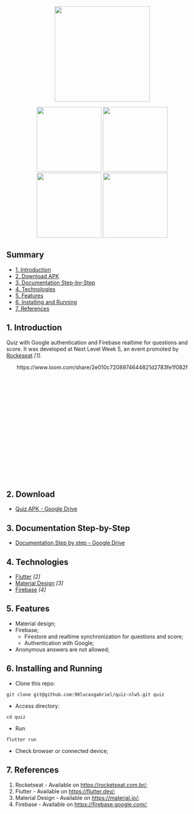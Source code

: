 <div align="center">

<img src="https://user-images.githubusercontent.com/9625765/117085933-8dd4ed80-ad21-11eb-8e80-4011449b33e1.png" width="250px" />
  
<img src="https://user-images.githubusercontent.com/9625765/116822605-1010b680-ab56-11eb-9e7e-e245ec40286a.png" width="170px" /> <img src="https://user-images.githubusercontent.com/9625765/116822618-24ed4a00-ab56-11eb-9f92-044ab6b9345c.png" width="170px" /> <img src="https://user-images.githubusercontent.com/9625765/116822629-333b6600-ab56-11eb-9157-bd6b944a1ac2.png" width="170px" /> <img src="https://user-images.githubusercontent.com/9625765/116822637-3df5fb00-ab56-11eb-82a9-746f85306dd9.png" width="170px" /> 
  
</div>

## Summary
  - [1. Introduction](#1-introduction)
  - [2. Download APK](#2-download-apk)
  - [3. Documentation Step-by-Step](#3-documentation-step-by-step)
  - [4. Technologies](#4-technologies)
  - [5. Features](#5-features)
  - [6. Installing and Running](#6-installing-and-running)
  - [7. References](#7-references)

## 1. Introduction
Quiz with Google authentication and Firebase realtime for questions and score. It was developed at Next Level Week 5, an event promoted by [Rockeseat](https://rocketseat.com.br/) _[1]_. 
<div align="center" style="height: 300px; overflow: hidden">
  https://www.loom.com/share/2e010c7208974644821d2783fe1f082f
  
</div>

## 2. Download
- [Quiz APK - Google Drive](https://drive.google.com/file/d/1Ni4J0IacYYcwHtCxI78EH8JCdihhR4Sk/)

## 3. Documentation Step-by-Step
- [Documentation Step by step - Google Drive](https://docs.google.com/document/d/1Ttgjbk-vfKiED16oFr7kuHI49H_pHp7hZeVqiCYuuss/)

## 4. Technologies
- [Flutter](https://flutter.dev/) _[2]_
- [Material Design](https://material.io/) _[3]_
- [Firebase](https://firebase.google.com/) _[4]_

## 5. Features
- Material design;
- Firebase;
  - Firestore and realtime synchronization for questions and score;
  - Authentication with Google; 
- Anonymous answers are not allowed;

## 6. Installing and Running
- Clone this repo:
```
git clone git@github.com:90lucasgabriel/quiz-nlw5.git quiz
```

- Access directory:
```
cd quiz
```

- Run
```
flutter run
```

- Check browser or connected device;


## 7. References
1. Rocketseat - Available on https://rocketseat.com.br/;
2. Flutter - Available on https://flutter.dev/;
3. Material Design - Available on https://material.io/;
4. Firebase - Available on https://firebase.google.com/;
